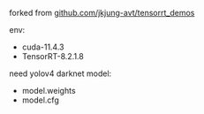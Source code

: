 forked from [github.com/jkjung-avt/tensorrt_demos](https://github.com/jkjung-avt/tensorrt_demos)

env:
- cuda-11.4.3
- TensorRT-8.2.1.8

need yolov4 darknet model:
- model.weights
- model.cfg

